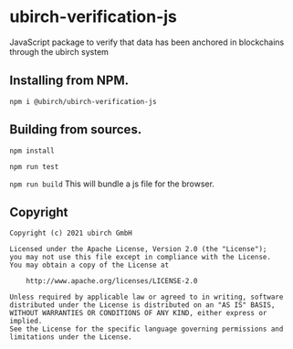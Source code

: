 # ubirch-verification-js

JavaScript package to verify that data has been anchored in blockchains through the ubirch system

## Installing from NPM.

`npm i @ubirch/ubirch-verification-js`

## Building from sources.

`npm install`

`npm run test`

`npm run build` This will bundle a js file for the browser.

## Copyright

```fundamental
Copyright (c) 2021 ubirch GmbH

Licensed under the Apache License, Version 2.0 (the "License");
you may not use this file except in compliance with the License.
You may obtain a copy of the License at

    http://www.apache.org/licenses/LICENSE-2.0

Unless required by applicable law or agreed to in writing, software
distributed under the License is distributed on an "AS IS" BASIS,
WITHOUT WARRANTIES OR CONDITIONS OF ANY KIND, either express or implied.
See the License for the specific language governing permissions and
limitations under the License.
```
